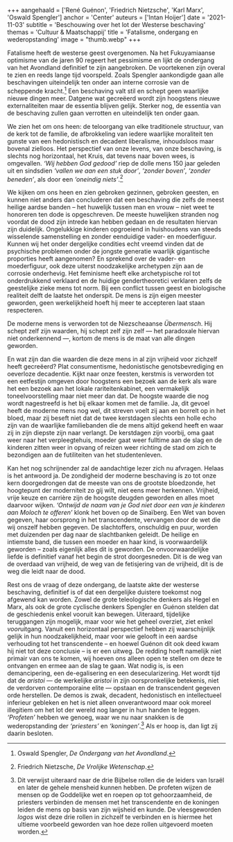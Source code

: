 +++
aangehaald = ['René Guénon', 'Friedrich Nietzsche', 'Karl Marx', 'Oswald Spengler']
anchor = 'Center'
auteurs = ['Intan Hoijer']
date = '2021-11-03'
subtitle = 'Beschouwing over het lot der Westerse beschaving'
themas = 'Cultuur & Maatschappij'
title = 'Fatalisme, ondergang en wederopstanding'
image = "thumb.webp"
+++


Fatalisme heeft de westerse geest overgenomen. Na het Fukuyamiaanse optimisme van de jaren 90 regeert het pessimisme en lijkt de ondergang van het Avondland definitief te zijn aangebroken. De voortekenen zijn overal te zien en reeds lange tijd voorspeld. Zoals Spengler aankondigde gaan alle beschavingen uiteindelijk ten onder aan interne corrosie van de scheppende kracht.[^1] Een beschaving valt stil en schept geen waarlijke nieuwe dingen meer. Datgene wat gecreëerd wordt zijn hoogstens nieuwe externaliteiten maar de essentia blijven gelijk. Sterker nog, de essentia van de beschaving zullen gaan verrotten en uiteindelijk ten onder gaan.


We zien het om ons heen: de teloorgang van elke traditionele structuur, van de kerk tot de familie, de afbrokkeling van iedere waarlijke moraliteit ten gunste van een hedonistisch en decadent liberalisme, inhoudsloos maar bovenal zielloos. Het perspectief van onze levens, van onze beschaving, is slechts nog horizontaal, het Kruis, dat tevens naar boven wees, is omgevallen. _‘Wij hebben God gedood’_ riep de dolle mens 150 jaar geleden uit en sindsdien _‘vallen we aan een stuk door’_, _‘zonder boven’_, _‘zonder beneden’_, als door een _‘oneindig niets’_.[^2]

We kijken om ons heen en zien gebroken gezinnen, gebroken geesten, en kunnen niet anders dan concluderen dat een beschaving die zelfs de meest heilige aardse banden – het huwelijk tussen man en vrouw – niet weet te honoreren ten dode is opgeschreven. De meeste huwelijken stranden nog voordat de dood zijn intrede kan hebben gedaan en de resultaten hiervan zijn duidelijk. Ongelukkige kinderen opgroeiend in huishoudens van steeds wisselende samenstelling en zonder eenduidige vader- en moederfiguur. Kunnen wij het onder dergelijke condities echt vreemd vinden dat de psychische problemen onder de jongste generatie waarlijk gigantische proporties heeft aangenomen? En sprekend over de vader- en moederfiguur, ook deze uiterst noodzakelijke archetypen zijn aan de corrosie onderhevig. Het feminisme heeft elke archetypische rol tot onderdrukkend verklaard en de huidige gendertheoretici verklaren zelfs de geestelijke zieke mens tot norm. Bij een conflict tussen geest en biologische realiteit delft de laatste het onderspit. De mens is zijn eigen meester geworden, geen werkelijkheid hoeft hij meer te accepteren laat staan respecteren.

De moderne mens is verworden tot de Niezscheaanse _Übermensch_. Hij schept zelf zijn waarden, hij schept zelf zijn zelf — het paradoxale hiervan niet onderkennend —, kortom de mens is de maat van alle dingen geworden.

En wat zijn dan die waarden die deze mens in al zijn vrijheid voor zichzelf heeft gecreëerd? Plat consumentisme, hedonistische genotsbevrediging en oeverloze decadentie. Kijkt naar onze feesten, kerstmis is verworden tot een eetfestijn omgeven door hoogstens een bezoek aan de kerk als ware het een bezoek aan het lokale rariteitenkabinet, een vermakelijk toneelvoorstelling maar niet meer dan dat. De hoogste waarde die nog wordt nagestreefd is het bij elkaar komen met de familie. Ja, dit gevoel heeft de moderne mens nog wel, dit streven voelt zij aan en borrelt op in het bloed, maar zij beseft niet dat de twee kerstdagen slechts een holle echo zijn van de waarlijke familiebanden die de mens altijd gekend heeft en waar zij in zijn diepste zijn naar verlangt. De kerstdagen zijn voorbij, oma gaat weer naar het verpleegtehuis, moeder gaat weer fulltime aan de slag en de kinderen zitten weer in opvang of reizen weer richting de stad om zich te bezondigen aan de futiliteiten van het studentenleven.

Kan het nog schrijnender zal de aandachtige lezer zich nu afvragen. Helaas is het antwoord ja. De zondigheid der moderne beschaving is zo tot onze kern doorgedrongen dat de meeste van ons de grootste bloedzonde, het hoogtepunt der moderniteit zo gij wilt, niet eens meer herkennen. Vrijheid, vrije keuze en carrière zijn de hoogste deugden geworden en alles moet daarvoor wijken. _‘Ontwijd de naam van je God niet door een van je kinderen aan Moloch te offeren’_ klonk het boven op de Sinaïberg. Een Wet van boven gegeven, haar oorsprong in het transcendente, vervangen door de wet die wij onszelf hebben gegeven. De slachtoffers, onschuldig en puur, worden met duizenden per dag naar de slachtbanken geleidt. De heilige en intiemste band, die tussen een moeder en haar kind, is voorwaardelijk geworden – zoals eigenlijk alles dit is geworden. De onvoorwaardelijke liefde is definitief vanaf het begin de strot doorgesneden. Dit is de weg van de overdaad van vrijheid, de weg van de fetisjering van de vrijheid, dit is de weg die leidt naar de dood.

Rest ons de vraag of deze ondergang, de laatste akte der westerse beschaving, definitief is of dat een dergelijke duistere toekomst nog afgewend kan worden. Zowel de grote teleologische denkers als Hegel en Marx, als ook de grote cyclische denkers Spengler en Guénon stelden dat de geschiedenis enkel vooruit kan bewegen. Uiteraard, tijdelijke teruggangen zijn mogelijk, maar voor wie het geheel overziet, ziet enkel *voor*uitgang. Vanuit een horizontaal perspectief hebben zij waarschijnlijk gelijk in hun noodzakelijkheid, maar voor wie gelooft in een aardse verhouding tot het transcendente – en hoewel Guénon dit ook deed kwam hij niet tot deze conclusie – is er een uitweg. De redding hoeft namelijk niet primair van ons te komen, wij hoeven ons alleen open te stellen om deze te ontvangen en ermee aan de slag te gaan. Wat nodig is, is een demancipering, een de-egalisering en een desecularizering. Het wordt tijd dat de _aristoi_ — de werkelijke _aristoi_ in zijn oorspronkelijke betekenis, niet de verdorven contemporaine elite — opstaan en de transcendent gegeven orde herstellen. De demos is zwak, decadent, hedonistisch en intellectueel inferieur gebleken en het is niet alleen onverantwoord maar ook moreel illegitiem om het lot der wereld nog langer in hun handen te leggen. _‘Profeten’_ hebben we genoeg, waar we nu naar snakken is de wederopstanding der _‘priesters’_ en _‘koningen’_.[^3] Als er hoop is, dan ligt zij daarin besloten.


[^1]: Oswald Spengler, _De Ondergang van het Avondland_.
[^2]: Friedrich Nietzsche, _De Vrolijke Wetenschap_.
[^3]: Dit verwijst uiteraard naar de drie Bijbelse rollen die de leiders van Israël en later de gehele mensheid kunnen hebben. De profeten wijzen de mensen op de Goddelijke wet en roepen op tot gehoorzaamheid, de priesters verbinden de mensen met het transcendente en de koningen leiden de mens op basis van zijn wijsheid en kunde. De vleesgeworden _logos_ wist deze drie rollen in zichzelf te verbinden en is hiermee het ultieme voorbeeld geworden van hoe deze rollen uitgevoerd moeten worden.
